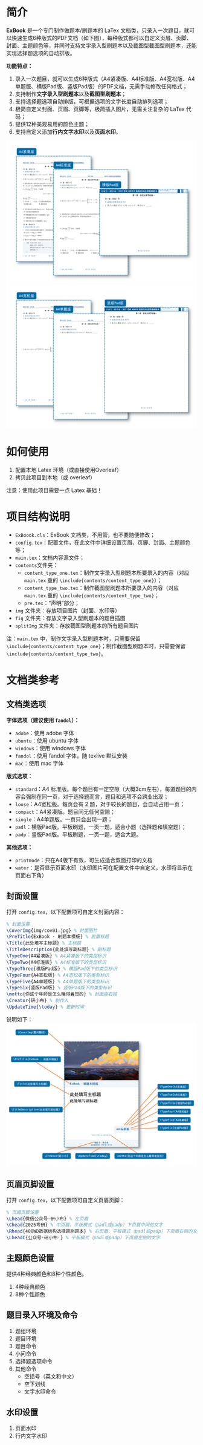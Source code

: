 # 简介
**ExBook** 是一个专门制作做题本/刷题本的 LaTex 文档类，只录入一次题目，就可以快速生成6种版式的PDF文档（如下图），每种版式都可以自定义页眉、页脚、封面、主题颜色等，并同时支持文字录入型刷题本以及截图型截图型刷题本，还能实现选择题选项的自动排版。

**功能特点：**
1. 录入一次题目，就可以生成6种版式（A4紧凑版、A4标准版、A4宽松版、A4单题版、横版Pad版、竖版Pad版）的PDF文档，无需手动修改任何格式；
2. 支持制作**文字录入型刷题本**以及**截图型刷题本**；
3. 支持选择题选项自动排版，可根据选项的文字长度自动排列选项；
4. 极简自定义封面、页眉、页脚等，极简插入图片，无需关注复杂的 LaTex 代码；
5. 提供12种美观易用的颜色主题；
6. 支持自定义添加**行内文字水印**以及**页面水印**。

<!-- 
<img src="./README.IMAGE/1.png" width="70%">
<img src="./README.IMAGE/2.png" width="70%"> -->

![](./README.IMAGE/1.png)
![](./README.IMAGE/2.png)

# 如何使用
1. 配置本地 Latex 环境（或直接使用Overleaf）
2. 拷贝此项目到本地（或 overleaf）

注意：使用此项目需要一点 Latex 基础！

# 项目结构说明
* `ExBoook.cls`：ExBook 文档类，不用管，也不要随便修改；
* `config.tex`：配置文件，在此文件中详细设置页眉、页脚、封面、主题颜色等；
* `main.tex`：文档内容源文件；
* `contents`文件夹：
    * `content_type_one.tex`：制作文字录入型刷题本所要录入的内容（对应 `main.tex` 重的 `\include{contents/content_type_one}`）；
    * `content_type_two.tex`：制作截图型刷题本所要录入的内容（对应 `main.tex` 重的 `\include{contents/content_type_two}`；
    * `pre.tex`：“声明”部分；
* `img` 文件夹：存放项目图片（封面、水印等）
* `fig` 文件夹：存放文字录入型刷题本的题目插图
* `splitImg` 文件夹：存放截图型刷题本的所有题目图片

注：`main.tex` 中，制作文字录入型刷题本时，只需要保留`\include{contents/content_type_one}`；制作截图型刷题本时，只需要保留`\include{contents/content_type_two}`。

# 文档类参考

## 文档类选项
**字体选项（建议使用 `fandol`）：**
* `adobe`：使用 adobe 字体
* `ubuntu`：使用 ubuntu 字体
* `windows`：使用 windows 字体
* `fandol`：使用 fandol 字体，随 texlive 默认安装
* `mac`：使用 mac 字体

**版式选项：**
* `standard`：A4 标准版。每个题目有一定空隙（大概3cm左右），每道题目的内容会强制在同一页，对于选择题而言，题目和选项不会跨业出现；
* `loose`：A4宽松版。每页会有 2 题，对于较长的题目，会自动占用一页；
* `compact`：A4紧凑版。题目间无任何空隙；
* `single`：A4单题版。一页只会出现一题；
* `padl`：横版Pad版。平板刷题，一页一题，适合小题（选择题和填空题）；
* `padp`：竖版Pad版。平板刷题，一页一题，适合大题。

**其他选项：**
* `printmode`：只在A4版下有效，可生成适合双面打印的文档
* `water`：是否显示页面水印（水印图片可在配置文件中自定义，水印将显示在页面右下角）

## 封面设置
打开 `config.tex`，以下配置项可自定义封面内容：
```latex
% 封面设置
\CoverImg{img/cov01.jpg} % 封面图片
\PreTitle{ExBook · 刷题本模板} % 前置标题
\Title{此处填写主标题} % 主标题
\TitleDescription{此处填写副标题} % 副标题
\TypeOne{A4紧凑版} % A4紧凑版下的类型标识
\TypeTwo{A4标准版} % A4标准版下的类型标识
\TypeThree{横版Pad版} % 横版Pad版下的类型标识
\TypeFour{A4宽松版} % A4宽松版下的类型标识
\TypeFive{A4单题版} % A4单题版下的类型标识
\TypeSix{竖版Pad版} % 竖版Pad版下的类型标识
\motto{你这个年龄是怎么睡得着觉的} % 封面座右铭
\Creator{研小布} % 制作人
\UpdateTime{\today} % 更新时间
```
说明如下：
![](./README.IMAGE/3.png)

## 页眉页脚设置
打开 `config.tex`，以下配置项可自定义页眉页脚：
```latex
% 页眉页脚设置
\Lhead{微信公众号·研小布} % 左页眉 
\Chead{2025考研} % 中页眉、平板模式（padl或padp）下页眉中间的文字
\Rhead{408WD数据结构选择题刷题本} % 右页眉、平板模式（padl或padp）下页眉右侧的文字
\LheadC{公众号·研小布·} % 平板模式（padl或padp）下页眉左侧的文字
```

## 主题颜色设置
提供4种经典颜色和8种个性颜色。

1. 4种经典颜色
2. 8种个性颜色

## 题目录入环境及命令

1. 题组环境
2. 题目环境
3. 题目命令
4. 小问命令
5. 选择题选项命令
6. 其他命令
   * 空括号（英文和中文）
   * 空下划线
   * 文字水印命令

## 水印设置

1. 页面水印
2. 行内文字水印